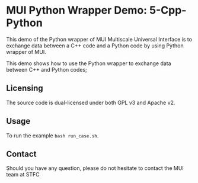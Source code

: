 # MUI Python Wrapper Demo: 5-Cpp-Python
This demo of the Python wrapper of MUI Multiscale Universal Interface is to exchange data between a C++ code and a Python code by using Python wrapper of MUI. 

This demo shows how to use the Python wrapper to exchange data between C++ and Python codes;

## Licensing

The source code is dual-licensed under both GPL v3 and Apache v2.

## Usage

To run the example `bash run_case.sh`.

## Contact

Should you have any question, please do not hesitate to contact the MUI team at STFC
